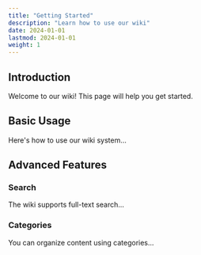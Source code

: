 ```yaml
---
title: "Getting Started"
description: "Learn how to use our wiki"
date: 2024-01-01
lastmod: 2024-01-01
weight: 1
---
```


## Introduction

Welcome to our wiki! This page will help you get started.

## Basic Usage

Here's how to use our wiki system...

## Advanced Features

### Search

The wiki supports full-text search...

### Categories

You can organize content using categories...
